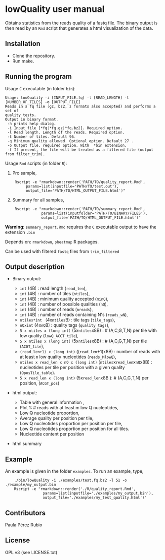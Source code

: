 # lowQuality user manual

Obtains statistics from the reads quality of a fastq file. 
The binary output is then read by an `Rmd` script that generates a 
html visualization of the data. 

## Installation

 - Clone the repository.
 - Run make.
 

## Running the program

Usage `C` executable (in folder `bin`): 

```
Usage: lowQuality -i [INPUT_FILE.fq] -l [READ_LENGTH] -t [NUMBER_OF_TILES] -o [OUTPUT_FILE] 
Reads in a fq file (gz, bz2, z formats also accepted) and performs a set of 
quality tests. 
Output in binary format.
 -h prints help dialog.
 -i Input file [*fq|*fq.gz|*fq.bz2]. Required option.
 -l Read length. Length of the reads. Required option.
 -t Number of tiles. Default 96. 
 -q Minimum quality allowed. Optional option. Default 27 .
 -o Output file. required option. With  *bin extension.
 -f If present, the file will be treated as a filtered file (output from filter_trim).
```

Usage `Rmd` scripts (in folder `R`): 

1. Pro sample,
    ``` 
     Rscript -e "rmarkdown::render('PATH/TO/quality_report.Rmd',
          params=list(inputfile='PATH/TO/test.out'),
          output_file='PATH/TO/HTML_OUTPUT_FILE.html')"
    ```

2. Summary for all samples,
    ```
     Rscript -e "rmarkdown::render('PATH/TO/summary_report.Rmd', 
                 params=list(inputfolder='PATH/TO/BINARY/FILES'), 
                 output_file='PATH/TO/HTML_OUTPUT_FILE.html')"
    ```
**Warning:**  `summary_report.Rmd` requires the `C` executable output 
to have the extension `.bin`

Depends on: `rmarkdown`, `pheatmap` R packages.

Can be used with filtered `fastq` files from `trim_filtered`

## Output description

- Binary output: 
   * `int` (4B) : read length (`read_len`), 
   * `int` (4B) : number of tiles (`ntiles`),
   * `int` (4B) : minimum quality accepted (`minQ`),   
   * `int` (4B) : number of possible qualities (`nQ`), 
   * `int` (4B) : number of reads (`nreads`),
   * `int` (4B) : number of reads containing N's (`reads_wN`),
   * `ntiles*int ` (4x`ntiles`B) : tile tags (`tile_tags`),
   * `nQxint` (4x`nQ`B) : quality tags (`quality tags`),
   * `5 x ntiles x (long int)` (5x`ntiles`x8B) :  # (A,C,G,T,N) per tile with low quality  (`lowQ_ACGT_tile`),
   * `5 x ntiles x (long int)` (5x`ntiles`x8B) : # (A,C,G,T,N) per tile (`ACGT_tile`),
   * `(read_len+1) x (long int)` ((`read_len`+1)x8B) : number of reads with at least `m` low quality nucleotides    (`reads_MlowQ`),
   * `ntiles x read_len x nQ x (long int)` (`ntiles`x`read_len`x`nQ`x8B) : nucleotides  per tile per position with a given quality (`QposTile_table`).
   * `5 x read_len x (long int)` (5x`read_len`x8B ): # (A,C,G,T,N) per position, (`ACGT_pos`)

- html output:
   * Table with general information ,
   * Plot 1: # reads with at least m low Q nucleotides,
   * Low Q nucleotide proportion,
   * Average quality per position per tile,
   * Low Q nucleotides proportion per position per tile,
   * Low Q nucleotides proportion per position for all tiles.
   * Nucleotide content per position

- html summary

## Example 
  
   An example is given in the folder `examples`. To run an example, type, 

``` 
    ./bin/lowQuality -i ./examples/test.fq.bz2 -l 51 -o ./example/my_output.bin
    Rscript -e "rmarkdown::render('./R/quality_report.Rmd',
                 params=list(inputfile='./examples/my_output.bin'),
                 output_file='./examples/my_test_quality.html')"
```

## Contributors

Paula Pérez Rubio 

## License

GPL v3 (see LICENSE.txt)
